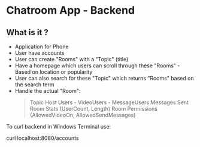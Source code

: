# Chatroom App - Backend

## What is it ?

- Application for Phone
- User have accounts
- User can create "Rooms" with a "Topic" (title)
- Have a homepage which users can scroll through these "Rooms" - Based on location or popularity
- User can also search for these "Topic" which returns "Rooms" based on the search term
- Handle the actual "Room":
    > Topic
    > Host
    > Users
        - VideoUsers
        - MessageUsers
    > Messages Sent
    > Room Stats (UserCount, Length)
    > Room Permissions (AllowedVideoOn, AllowedSendMessages)


To curl backend in Windows Terminal use:

curl localhost:8080/accounts



